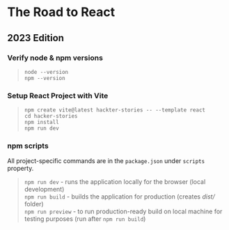 # The Road to React 
## 2023 Edition

### Verify node & npm versions
> `node --version`    
`npm --version`

### Setup React Project with **Vite**
> `npm create vite@latest hackter-stories -- --template react`  
`cd hacker-stories`     
`npm install`   
`npm run dev`

### npm scripts
All project-specific commands are in the `package.json` under `scripts` property.
> `npm run dev` - runs the application locally for the browser (local development)  
`npm run build` - builds the application for production (creates *dist/* folder)     
`npm run preview` - to run production-ready build on local machine for testing purposes (run after `npm run build`)